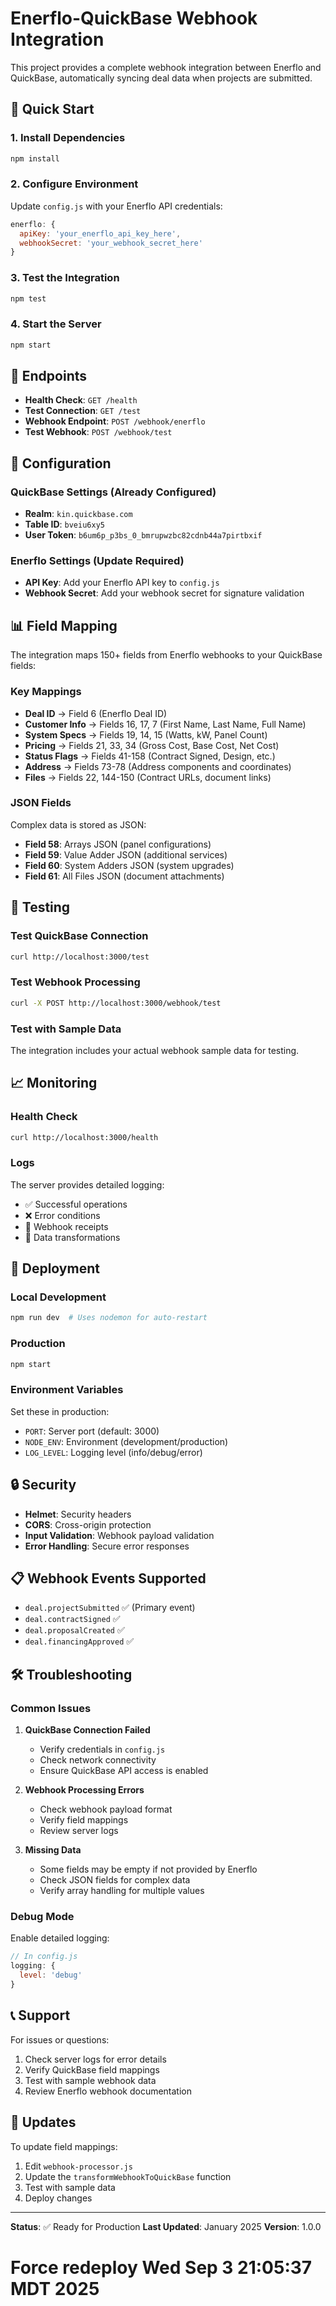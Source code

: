 # Enerflo-QuickBase Webhook Integration

This project provides a complete webhook integration between Enerflo and QuickBase, automatically syncing deal data when projects are submitted.

## 🚀 Quick Start

### 1. Install Dependencies
```bash
npm install
```

### 2. Configure Environment
Update `config.js` with your Enerflo API credentials:
```javascript
enerflo: {
  apiKey: 'your_enerflo_api_key_here',
  webhookSecret: 'your_webhook_secret_here'
}
```

### 3. Test the Integration
```bash
npm test
```

### 4. Start the Server
```bash
npm start
```

## 📡 Endpoints

- **Health Check**: `GET /health`
- **Test Connection**: `GET /test`
- **Webhook Endpoint**: `POST /webhook/enerflo`
- **Test Webhook**: `POST /webhook/test`

## 🔧 Configuration

### QuickBase Settings (Already Configured)
- **Realm**: `kin.quickbase.com`
- **Table ID**: `bveiu6xy5`
- **User Token**: `b6um6p_p3bs_0_bmrupwzbc82cdnb44a7pirtbxif`

### Enerflo Settings (Update Required)
- **API Key**: Add your Enerflo API key to `config.js`
- **Webhook Secret**: Add your webhook secret for signature validation

## 📊 Field Mapping

The integration maps 150+ fields from Enerflo webhooks to your QuickBase fields:

### Key Mappings
- **Deal ID** → Field 6 (Enerflo Deal ID)
- **Customer Info** → Fields 16, 17, 7 (First Name, Last Name, Full Name)
- **System Specs** → Fields 19, 14, 15 (Watts, kW, Panel Count)
- **Pricing** → Fields 21, 33, 34 (Gross Cost, Base Cost, Net Cost)
- **Status Flags** → Fields 41-158 (Contract Signed, Design, etc.)
- **Address** → Fields 73-78 (Address components and coordinates)
- **Files** → Fields 22, 144-150 (Contract URLs, document links)

### JSON Fields
Complex data is stored as JSON:
- **Field 58**: Arrays JSON (panel configurations)
- **Field 59**: Value Adder JSON (additional services)
- **Field 60**: System Adders JSON (system upgrades)
- **Field 61**: All Files JSON (document attachments)

## 🧪 Testing

### Test QuickBase Connection
```bash
curl http://localhost:3000/test
```

### Test Webhook Processing
```bash
curl -X POST http://localhost:3000/webhook/test
```

### Test with Sample Data
The integration includes your actual webhook sample data for testing.

## 📈 Monitoring

### Health Check
```bash
curl http://localhost:3000/health
```

### Logs
The server provides detailed logging:
- ✅ Successful operations
- ❌ Error conditions
- 📨 Webhook receipts
- 🔄 Data transformations

## 🚀 Deployment

### Local Development
```bash
npm run dev  # Uses nodemon for auto-restart
```

### Production
```bash
npm start
```

### Environment Variables
Set these in production:
- `PORT`: Server port (default: 3000)
- `NODE_ENV`: Environment (development/production)
- `LOG_LEVEL`: Logging level (info/debug/error)

## 🔒 Security

- **Helmet**: Security headers
- **CORS**: Cross-origin protection
- **Input Validation**: Webhook payload validation
- **Error Handling**: Secure error responses

## 📋 Webhook Events Supported

- `deal.projectSubmitted` ✅ (Primary event)
- `deal.contractSigned` ✅
- `deal.proposalCreated` ✅
- `deal.financingApproved` ✅

## 🛠️ Troubleshooting

### Common Issues

1. **QuickBase Connection Failed**
   - Verify credentials in `config.js`
   - Check network connectivity
   - Ensure QuickBase API access is enabled

2. **Webhook Processing Errors**
   - Check webhook payload format
   - Verify field mappings
   - Review server logs

3. **Missing Data**
   - Some fields may be empty if not provided by Enerflo
   - Check JSON fields for complex data
   - Verify array handling for multiple values

### Debug Mode
Enable detailed logging:
```javascript
// In config.js
logging: {
  level: 'debug'
}
```

## 📞 Support

For issues or questions:
1. Check server logs for error details
2. Verify QuickBase field mappings
3. Test with sample webhook data
4. Review Enerflo webhook documentation

## 🔄 Updates

To update field mappings:
1. Edit `webhook-processor.js`
2. Update the `transformWebhookToQuickBase` function
3. Test with sample data
4. Deploy changes

---

**Status**: ✅ Ready for Production
**Last Updated**: January 2025
**Version**: 1.0.0
# Force redeploy Wed Sep  3 21:05:37 MDT 2025
